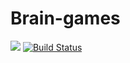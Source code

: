 # Brain-games
<a href="https://codeclimate.com/github/Rastavelli/project-lvl1-s184/maintainability"><img src="https://api.codeclimate.com/v1/badges/788d251a3865ad59b385/maintainability" /></a> [![Build Status](https://travis-ci.org/Rastavelli/project-lvl1-s184.svg?branch=master)](https://travis-ci.org/Rastavelli/project-lvl1-s184)
